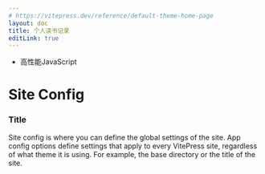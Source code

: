 ```yaml
---
# https://vitepress.dev/reference/default-theme-home-page
layout: doc
title: 个人读书记录
editLink: true
---
```


- 高性能JavaScript

# Site Config
### Title <Badge type="info" text="default" />

Site config is where you can define the global settings of the site. App config options define settings that apply to every VitePress site, regardless of what theme it is using. For example, the base directory or the title of the site.


